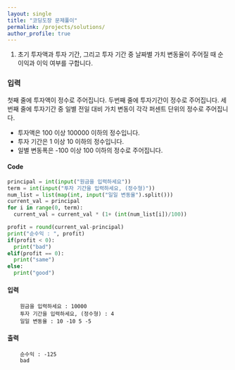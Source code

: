 ```yaml
---
layout: single
title: "코딩도장 문제풀이"
permalink: /projects/solutions/
author_profile: true
---
```


1. 초기 투자액과 투자 기간, 그리고 투자 기간 중 날짜별 가치 변동율이 주어질 때 순이익과 이익 여부를 구합니다.

### 입력
첫째 줄에 투자액이 정수로 주어집니다. 두번째 줄에 투자기간이 정수로 주어집니다. 세번째 줄에 투자기간 중 일별 전일 대비 가치 변동이 각각 퍼센트 단위의 정수로 주어집니다.
* 투자액은 100 이상 100000 이하의 정수입니다.
* 투자 기간은 1 이상 10 이하의 정수입니다.
* 일별 변동폭은 -100 이상 100 이하의 정수로 주어집니다.

#### Code
```python
principal = int(input("원금을 입력하세요"))
term = int(input("투자 기간을 입력하세요, (정수형)"))
num_list = list(map(int, input("일일 변동율").split()))
current_val = principal
for i in range(0, term):
  current_val = current_val * (1+ (int(num_list[i])/100))

profit = round(current_val-principal)
print("순수익 : ", profit)
if(profit < 0):
  print("bad")
elif(profit == 0):
  print("same")
else:
  print("good")
```

#### 입력
```
    원금을 입력하세요 : 10000
    투자 기간을 입력하세요, (정수형) : 4
    일일 변동율 : 10 -10 5 -5
```
#### 출력
```
    순수익 : -125
    bad
```
</div>
